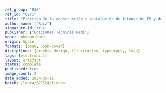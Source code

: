 ```yaml
---
ref_group: "030"
ref_id: "0271"
title: "Práctica de la construcción e instalación de Antenas de FM y de TV"
author_name: ["Ruiz"]
signature-id: true
publisher: ["Ediciones Técnicas Rede"]
year: unknown-date
origin: Spain
formats: [book, book-cover]
disciplines: [graphic-design, illustration, typography, logo]
tags: [electronics]
layout: artifact
status: complete
published: true
image_count: 2
date_added: 2024-05-11
batch: /ladra/070524/livros
---
```

